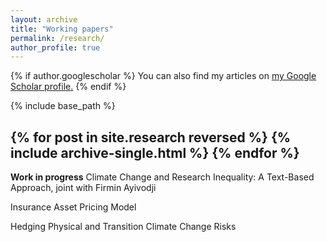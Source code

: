 ```yaml
---
layout: archive
title: "Working papers"
permalink: /research/
author_profile: true
---
```


{% if author.googlescholar %}
  You can also find my articles on <u><a href="{{author.googlescholar}}">my Google Scholar profile</a>.</u>
{% endif %}

{% include base_path %}

{% for post in site.research reversed %}
  {% include archive-single.html %}
{% endfor %}
---
**Work in progress**
Climate Change and Research Inequality: A Text-Based Approach, joint with Firmin Ayivodji

Insurance Asset Pricing Model

Hedging Physical and Transition Climate Change Risks 



